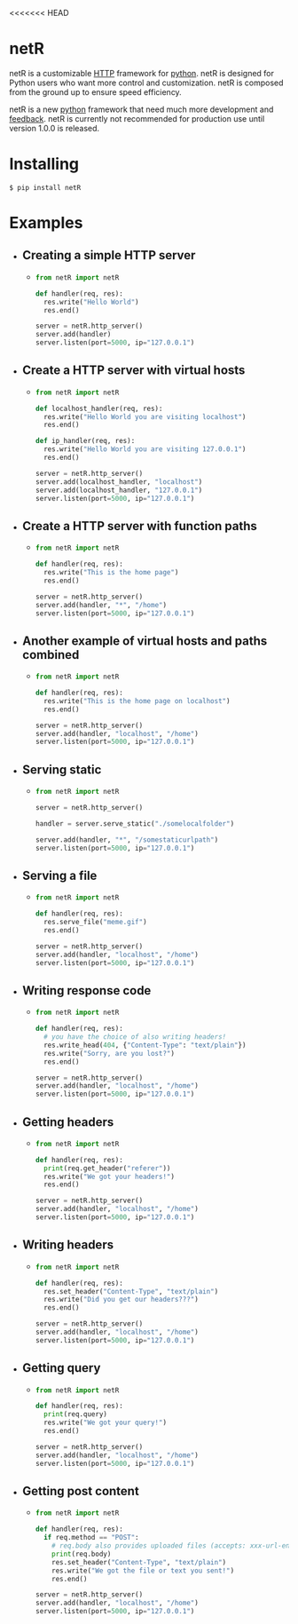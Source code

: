 <<<<<<< HEAD
# netR

netR is a customizable [HTTP](https://developer.mozilla.org/en-US/docs/Web/HTTP) framework for [python](https://www.python.org/). netR is designed for Python users who want more control and customization. netR is composed from the ground up to ensure speed efficiency.

netR is a new [python](https://www.python.org/) framework that need much more development and [feedback](https://github.com/Net-Dash/netR/issues). netR is currently not recommended for production use until version 1.0.0 is released.

# Installing

```shell
$ pip install netR
```

# Examples

- ## Creating a simple HTTP server
    -  ```python
       from netR import netR

       def handler(req, res):
         res.write("Hello World")
         res.end()

       server = netR.http_server()
       server.add(handler)
       server.listen(port=5000, ip="127.0.0.1")
       ```

- ## Create a HTTP server with virtual hosts
    -  ```python
       from netR import netR

       def localhost_handler(req, res):
         res.write("Hello World you are visiting localhost")
         res.end()

       def ip_handler(req, res):
         res.write("Hello World you are visiting 127.0.0.1")
         res.end()

       server = netR.http_server()
       server.add(localhost_handler, "localhost")
       server.add(localhost_handler, "127.0.0.1")
       server.listen(port=5000, ip="127.0.0.1")
       ```

- ## Create a HTTP server with function paths
    -  ```python
       from netR import netR

       def handler(req, res):
         res.write("This is the home page")
         res.end()

       server = netR.http_server()
       server.add(handler, "*", "/home")
       server.listen(port=5000, ip="127.0.0.1")
       ```

- ## Another example of virtual hosts and paths combined
    -  ```python
       from netR import netR

       def handler(req, res):
         res.write("This is the home page on localhost")
         res.end()

       server = netR.http_server()
       server.add(handler, "localhost", "/home")
       server.listen(port=5000, ip="127.0.0.1")
       ```

- ## Serving static
    -  ```python
       from netR import netR

       server = netR.http_server()

       handler = server.serve_static("./somelocalfolder")

       server.add(handler, "*", "/somestaticurlpath")
       server.listen(port=5000, ip="127.0.0.1")
       ```

- ## Serving a file
    -  ```python
       from netR import netR

       def handler(req, res):
         res.serve_file("meme.gif")
         res.end()

       server = netR.http_server()
       server.add(handler, "localhost", "/home")
       server.listen(port=5000, ip="127.0.0.1")
       ```

- ## Writing response code
    -  ```python
       from netR import netR

       def handler(req, res):
         # you have the choice of also writing headers!
         res.write_head(404, {"Content-Type": "text/plain"})
         res.write("Sorry, are you lost?")
         res.end()

       server = netR.http_server()
       server.add(handler, "localhost", "/home")
       server.listen(port=5000, ip="127.0.0.1")
       ```


- ## Getting headers
    -  ```python
       from netR import netR

       def handler(req, res):
         print(req.get_header("referer"))
         res.write("We got your headers!")
         res.end()

       server = netR.http_server()
       server.add(handler, "localhost", "/home")
       server.listen(port=5000, ip="127.0.0.1")
       ```

- ## Writing headers
    -  ```python
       from netR import netR

       def handler(req, res):
         res.set_header("Content-Type", "text/plain")
         res.write("Did you get our headers???")
         res.end()

       server = netR.http_server()
       server.add(handler, "localhost", "/home")
       server.listen(port=5000, ip="127.0.0.1")
       ```

- ## Getting query
    -  ```python
       from netR import netR

       def handler(req, res):
         print(req.query)
         res.write("We got your query!")
         res.end()

       server = netR.http_server()
       server.add(handler, "localhost", "/home")
       server.listen(port=5000, ip="127.0.0.1")
       ```

- ## Getting post content
    -  ```python
       from netR import netR

       def handler(req, res):
         if req.method == "POST":
           # req.body also provides uploaded files (accepts: xxx-url-encoded and form-data)
           print(req.body)
           res.set_header("Content-Type", "text/plain")
           res.write("We got the file or text you sent!")
           res.end()

       server = netR.http_server()
       server.add(handler, "localhost", "/home")
       server.listen(port=5000, ip="127.0.0.1")
       ```

